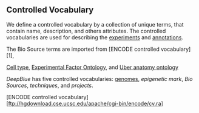 ## Controlled Vocabulary
We define a controlled vocabulary by a collection of unique terms, that contain name, description, and others attributes.
The controlled vocabularies are used for describing the [experiments](02-01-experiments.md) and [annotations](02-02-annotations.md).

The Bio Source terms are imported from [ENCODE controlled vocabulary][1], 

[Cell type](http://www.ontobee.org/browser/index.php?o=CL), [Experimental Factor Ontology](http://www.ontobee.org/browser/index.php?o=EFO), and [Uber anatomy ontology](http://www.ontobee.org/browser/index.php?o=UBERON)

*DeepBlue* has five controlled vocabularies: [genomes](02-04-genomes.md), *epigenetic mark*, *Bio Sources*, *techniques*, and *projects*.


[ENCODE controlled vocabulary][ftp://hgdownload.cse.ucsc.edu/apache/cgi-bin/encode/cv.ra] 
